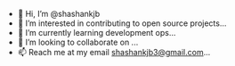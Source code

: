 - 👋 Hi, I’m @shashankjb
- 👀 I’m interested in  contributing to open source projects...
- 🌱 I’m currently learning development ops...
- 💞️ I’m looking to collaborate on ...
- 📫 Reach me at my email shashankjb3@gmail.com...

<!---
shashankjb/shashankjb is a ✨ special ✨ repository because its `README.md` (this file) appears on your GitHub profile.
You can click the Preview link to take a look at your changes.
--->
